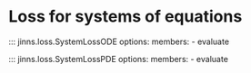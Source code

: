 # Loss for systems of equations


::: jinns.loss.SystemLossODE
    options:
        members:
            - evaluate


::: jinns.loss.SystemLossPDE
    options:
        members:
            - evaluate

